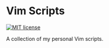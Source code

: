 # Vim Scripts

[![MIT license](https://img.shields.io/badge/License-MIT-blue.svg)](https://github.com/NickolasHKraus/vim-scripts/blob/master/LICENSE)

A collection of my personal Vim scripts.
